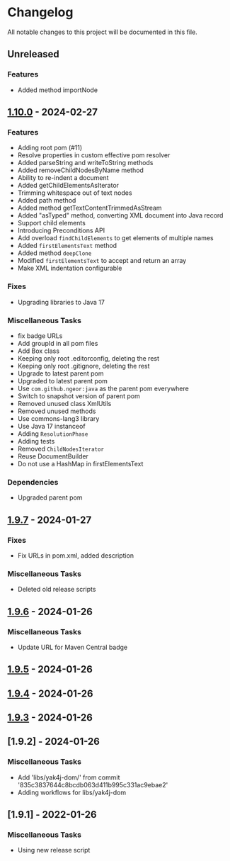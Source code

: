 # Changelog

All notable changes to this project will be documented in this file.

## Unreleased

### Features

* Added method importNode

## [1.10.0](https://github.com/ngeor/kamino/compare/libs/yak4j-dom/v1.9.7...libs/yak4j-dom/v1.10.0) - 2024-02-27

### Features

* Adding root pom (#11)
* Resolve properties in custom effective pom resolver
* Added parseString and writeToString methods
* Added removeChildNodesByName method
* Ability to re-indent a document
* Added getChildElementsAsIterator
* Trimming whitespace out of text nodes
* Added path method
* Added method getTextContentTrimmedAsStream
* Added "asTyped" method, converting XML document into Java record
* Support child elements
* Introducing Preconditions API
* Add overload `findChildElements` to get elements of multiple names
* Added `firstElementsText` method
* Added method `deepClone`
* Modified `firstElementsText` to accept and return an array
* Make XML indentation configurable

### Fixes

* Upgrading libraries to Java 17

### Miscellaneous Tasks

* fix badge URLs
* Add groupId in all pom files
* Add Box class
* Keeping only root .editorconfig, deleting the rest
* Keeping only root .gitignore, deleting the rest
* Upgrade to latest parent pom
* Upgraded to latest parent pom
* Use `com.github.ngeor:java` as the parent pom everywhere
* Switch to snapshot version of parent pom
* Removed unused class XmlUtils
* Removed unused methods
* Use commons-lang3 library
* Use Java 17 instanceof
* Adding `ResolutionPhase`
* Adding tests
* Removed `ChildNodesIterator`
* Reuse DocumentBuilder
* Do not use a HashMap in firstElementsText

### Dependencies

* Upgraded parent pom

## [1.9.7](https://github.com/ngeor/kamino/compare/libs/yak4j-dom/v1.9.6...libs/yak4j-dom/v1.9.7) - 2024-01-27

### Fixes

* Fix URLs in pom.xml, added description

### Miscellaneous Tasks

* Deleted old release scripts

## [1.9.6](https://github.com/ngeor/kamino/compare/libs/yak4j-dom/v1.9.5...libs/yak4j-dom/v1.9.6) - 2024-01-26

### Miscellaneous Tasks

* Update URL for Maven Central badge

## [1.9.5](https://github.com/ngeor/kamino/compare/libs/yak4j-dom/v1.9.4...libs/yak4j-dom/v1.9.5) - 2024-01-26

## [1.9.4](https://github.com/ngeor/kamino/compare/libs/yak4j-dom/v1.9.3...libs/yak4j-dom/v1.9.4) - 2024-01-26

## [1.9.3](https://github.com/ngeor/kamino/compare/libs/yak4j-dom/v1.9.2...libs/yak4j-dom/v1.9.3) - 2024-01-26

## [1.9.2] - 2024-01-26

### Miscellaneous Tasks

* Add 'libs/yak4j-dom/' from commit '835c3837644c8bcdb063d411b995c331ac9ebae2'
* Adding workflows for libs/yak4j-dom

## [1.9.1] - 2022-01-26

### Miscellaneous Tasks

- Using new release script

<!-- generated by git-cliff -->
